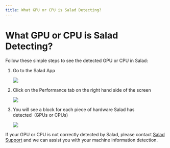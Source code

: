 ```yaml
---
title: What GPU or CPU is Salad Detecting?
---
```


# What GPU or CPU is Salad Detecting?

Follow these simple steps to see the detected GPU or CPU in Salad:

1. Go to the Salad App
   
   ![](https://s3.amazonaws.com/helpscout.net/docs/assets/615b47bfca9e0011a4434693/images/68ac20ef8e97a048e5e61a29/file-pgMSxRAIwz.png)
2. Click on the Performance tab on the right hand side of the screen
   
   ![](https://s3.amazonaws.com/helpscout.net/docs/assets/615b47bfca9e0011a4434693/images/68ac20fb8e97a048e5e61a2a/file-qy1vLNxgUB.png)
3. You will see a block for each piece of hardware Salad has detected  (GPUs or CPUs)
   
   ![](https://s3.amazonaws.com/helpscout.net/docs/assets/615b47bfca9e0011a4434693/images/68ac212052c11262c1b99ea2/file-b9WhKykvAB.png)

If your GPU or CPU is not correctly detected by Salad, please contact [Salad Support](https://support.salad.com/article/216-how-to-create-a-support-ticket) and we can assist you with your machine information detection.
